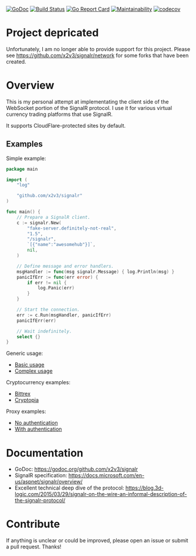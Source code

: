 [![GoDoc](https://godoc.org/github.com/x2v3/signalr?status.svg)](https://godoc.org/github.com/x2v3/signalr)
[![Build Status](https://travis-ci.org/x2v3/signalr.svg?branch=master)](https://travis-ci.org/x2v3/signalr)
[![Go Report Card](https://goreportcard.com/badge/github.com/x2v3/signalr)](https://goreportcard.com/report/github.com/x2v3/signalr)
[![Maintainability](https://api.codeclimate.com/v1/badges/c561e13d50cdd11e97a1/maintainability)](https://codeclimate.com/github/x2v3/signalr/maintainability)
[![codecov](https://codecov.io/gh/x2v3/signalr/branch/master/graph/badge.svg)](https://codecov.io/gh/x2v3/signalr)

# Project depricated

Unfortunately, I am no longer able to provide support for this project. Please see https://github.com/x2v3/signalr/network for some forks that have been created.

# Overview

This is my personal attempt at implementating the client side of the WebSocket
portion of the SignalR protocol. I use it for various virtual currency trading
platforms that use SignalR.

It supports CloudFlare-protected sites by default.

## Examples

Simple example:

```go
package main

import (
	"log"

	"github.com/x2v3/signalr"
)

func main() {
	// Prepare a SignalR client.
	c := signalr.New(
		"fake-server.definitely-not-real",
		"1.5",
		"/signalr",
		`[{"name":"awesomehub"}]`,
		nil,
	)

	// Define message and error handlers.
	msgHandler := func(msg signalr.Message) { log.Println(msg) }
	panicIfErr := func(err error) {
		if err != nil {
			log.Panic(err)
		}
	}

	// Start the connection.
	err := c.Run(msgHandler, panicIfErr)
	panicIfErr(err)

	// Wait indefinitely.
	select {}
}
```

Generic usage:

- [Basic usage](https://github.com/x2v3/signalr/blob/master/examples/basic/main.go)
- [Complex usage](https://github.com/x2v3/signalr/blob/master/examples/complex/main.go)

Cryptocurrency examples:

- [Bittrex](https://github.com/x2v3/signalr/blob/master/examples/bittrex/main.go)
- [Cryptopia](https://github.com/x2v3/signalr/blob/master/examples/cryptopia/main.go)

Proxy examples:

- [No authentication](https://github.com/x2v3/signalr/blob/master/examples/proxy-simple)
- [With authentication](https://github.com/x2v3/signalr/blob/master/examples/proxy-authenticated)

# Documentation

- GoDoc: https://godoc.org/github.com/x2v3/signalr
- SignalR specification: https://docs.microsoft.com/en-us/aspnet/signalr/overview/
- Excellent technical deep dive of the protocol: https://blog.3d-logic.com/2015/03/29/signalr-on-the-wire-an-informal-description-of-the-signalr-protocol/

# Contribute

If anything is unclear or could be improved, please open an issue or submit a
pull request. Thanks!
